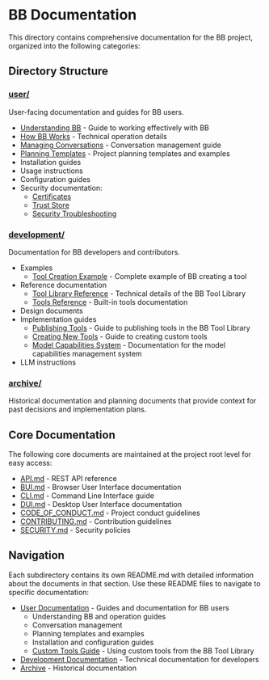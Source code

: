 # BB Documentation

This directory contains comprehensive documentation for the BB project, organized into the following categories:

## Directory Structure

### [user/](user/)
User-facing documentation and guides for BB users.
- [Understanding BB](user/understanding-bb.md) - Guide to working effectively with BB
- [How BB Works](user/how-bb-works.md) - Technical operation details
- [Managing Conversations](user/managing-conversations.md) - Conversation management guide
- [Planning Templates](user/planning/README.md) - Project planning templates and examples
- Installation guides
- Usage instructions
- Configuration guides
- Security documentation:
  - [Certificates](user/security/certificates.md)
  - [Trust Store](user/security/trust-store.md)
  - [Security Troubleshooting](user/security/troubleshooting.md)

### [development/](development/)
Documentation for BB developers and contributors.
- Examples
  - [Tool Creation Example](development/examples/tool_creation_conversation.md) - Complete example of BB creating a tool
- Reference documentation
  - [Tool Library Reference](development/reference/tool_library.md) - Technical details of the BB Tool Library
  - [Tools Reference](development/reference/tools.md) - Built-in tools documentation
- Design documents
- Implementation guides
  - [Publishing Tools](development/guides/publishing_tools.md) - Guide to publishing tools in the BB Tool Library
  - [Creating New Tools](development/llm/new_tool.md) - Guide to creating custom tools
  - [Model Capabilities System](development/model-capabilities-system.md) - Documentation for the model capabilities management system
- LLM instructions

### [archive/](zarchive/)
Historical documentation and planning documents that provide context for past decisions and implementation plans.

## Core Documentation

The following core documents are maintained at the project root level for easy access:

- [API.md](API.md) - REST API reference
- [BUI.md](BUI.md) - Browser User Interface documentation
- [CLI.md](CLI.md) - Command Line Interface guide
- [DUI.md](DUI.md) - Desktop User Interface documentation
- [CODE_OF_CONDUCT.md](CODE_OF_CONDUCT.md) - Project conduct guidelines
- [CONTRIBUTING.md](CONTRIBUTING.md) - Contribution guidelines
- [SECURITY.md](SECURITY.md) - Security policies

## Navigation

Each subdirectory contains its own README.md with detailed information about the documents in that section. Use these README files to navigate to specific documentation:

- [User Documentation](user/README.md) - Guides and documentation for BB users
  - Understanding BB and operation guides
  - Conversation management
  - Planning templates and examples
  - Installation and configuration guides
  - [Custom Tools Guide](user/guides/custom_tools.md) - Using custom tools from the BB Tool Library
- [Development Documentation](development/README.md) - Technical documentation for developers
- [Archive](archive/README.md) - Historical documentation